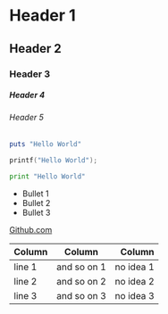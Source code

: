# Header 1
## Header 2
### Header 3
##### Header 4
###### Header 5

```ruby
puts "Hello World"
```
```c
printf("Hello World");
```
```python
print "Hello World"
```
* Bullet 1
* Bullet 2
* Bullet 3

[Github.com](https://github.com/) 

| Column        | Column        | Column|
| ------------- |:-------------:| -----:|
| line 1        | and so on 1   | no idea 1 |
| line 2        | and so on 2   | no idea 2 |
| line 3        | and so on 3   | no idea 3 |
